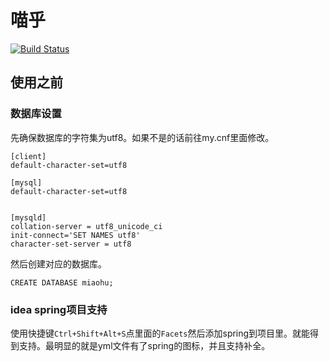 # 喵乎
[![Build Status](https://www.travis-ci.org/Nbsaw/miaohu.svg?branch=master)](https://www.travis-ci.org/Nbsaw/miaohu)

## 使用之前

### 数据库设置
先确保数据库的字符集为utf8。如果不是的话前往my.cnf里面修改。

``` mysql
[client]
default-character-set=utf8

[mysql]
default-character-set=utf8


[mysqld]
collation-server = utf8_unicode_ci
init-connect='SET NAMES utf8'
character-set-server = utf8
```

然后创建对应的数据库。

``` mysql
CREATE DATABASE miaohu;
```

### idea spring项目支持
使用快捷键`Ctrl+Shift+Alt+S`点里面的`Facets`然后添加spring到项目里。就能得到支持。最明显的就是yml文件有了spring的图标，并且支持补全。
